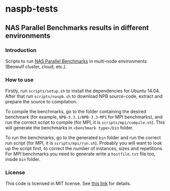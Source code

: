 # naspb-tests

## NAS Parallel Benchmarks results in different environments

### Introduction

Scripts to run [NAS Parallel Benchmarks](http://www.nas.nasa.gov/publications/npb.html) in multi-node environments
(Beowulf cluster, cloud, etc.).

### How to use

Firstly, run `scripts/setup.sh` to install the dependencies for Ubuntu 14.04. After that run `scripts/naspb.sh` to
download NPB source-code, extract and prepare the source to compilation.

To compile the benchmarks, go to the folder containing the desired benchmark (for example, `NPB-3.3.1/NPB-3.3-MPI` for
MPI benchmarks), and run the correct script to compile (for MPI, it is `scripts/mpi/compile.sh`). This will generate
the benchmarks in `<benchmark type>/bin` folder.

To run the benchmarks, go to the generated `bin` folder and run the correct run script (for MPI, it is
`scripts/mpi/run.sh`). Probably you will want to look up the script first, to correct the number of instances, sizes
and repetitions. For MPI benchmarks you need to generate write a `hostfile.txt` file too, inside `bin` folder.

### License

This code is licensed in MIT license. See [this link](https://opensource.org/licenses/MIT) for details.
